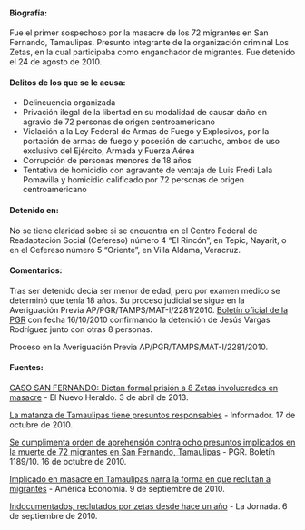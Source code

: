 #### Biografía: 

Fue el primer sospechoso por la masacre de los 72 migrantes en San Fernando, Tamaulipas. Presunto integrante de la organización criminal Los Zetas, en la cual participaba como enganchador de migrantes. Fue detenido el 24 de agosto de 2010.

#### Delitos de los que se le acusa:

* Delincuencia organizada
* Privación ilegal de la libertad en su modalidad de causar daño en agravio de 72 personas de origen centroamericano
* Violación a la Ley Federal de Armas de Fuego y Explosivos, por la portación de armas de fuego y posesión de cartucho, ambos de uso exclusivo del Ejército, Armada y Fuerza Aérea
* Corrupción de personas menores de 18 años
* Tentativa de homicidio con agravante de ventaja de Luis Fredi Lala Pomavilla y homicidio calificado por 72 personas de origen centroamericano


#### Detenido en:

No se tiene claridad sobre si se encuentra en  el Centro Federal de Readaptación Social (Cefereso) número 4 “El Rincón”, en Tepic, Nayarit, o en el Cefereso número 5 “Oriente”, en Villa Aldama, Veracruz.

#### Comentarios:

Tras ser detenido decía ser menor de edad, pero por examen médico se determinó que tenía 18 años.
Su proceso judicial se sigue en la Averiguación Previa AP/PGR/TAMPS/MAT-I/2281/2010.
<a href="http://www.pgr.gob.mx/prensa/2007/bol10/Oct/b118910.shtm" target="_blank">Boletín oficial de la PGR</a> con fecha 16/10/2010 confirmando la detención de Jesús Vargas Rodríguez junto con otras 8 personas.</p>
Proceso en la Averiguación Previa AP/PGR/TAMPS/MAT-I/2281/2010. 

#### Fuentes:

<a href="http://www.elnuevoheraldo.com/el_valle/editorial/article_fc7d9d96-7c14-5330-8d5a-9fe93959cf0e.html?mode=jqm" target="_blank">CASO SAN FERNANDO: Dictan formal prisión a 8 Zetas involucrados en masacre</a> - El Nuevo Heraldo. 3 de abril de 2013.  

<a href="http://www.informador.com.mx/mexico/2010/241874/6/la-matanza-de-tamaulipas-tiene-presuntos-responsables.htm" target="_blank">La matanza de Tamaulipas tiene presuntos responsables</a> - Informador. 17 de octubre de 2010.

<a href="http://www.pgr.gob.mx/Prensa/2007/bol10/oct/1189.pdf" target="_blank">Se cumplimenta orden de aprehensión contra ocho presuntos implicados en la muerte de 72 migrantes en San Fernando, Tamaulipas</a> - PGR. Boletín 1189/10. 16 de octubre de 2010.

<a href="http://www.americaeconomia.com/politica-sociedad/politica/implicado-en-masacre-de-tamaulipas-narra-la-forma-en-que-reclutan-migrant" target="_blank">Implicado en masacre en Tamaulipas narra la forma en que reclutan a migrantes</a> - América Economía. 9 de septiembre de 2010. 

<a href="http://www.jornada.unam.mx/2010/09/06/politica/003n1pol" target="_blank">Indocumentados, reclutados por zetas desde hace un año</a> - La Jornada. 6 de septiembre de 2010. 